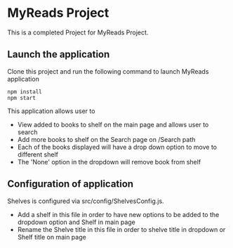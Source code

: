 # MyReads Project

This is a completed Project for MyReads Project. 

## Launch the application

Clone this project and run the following command to launch MyReads application

```
npm install
npm start
```

This application allows user to
- View added to books to shelf on the main page and allows user to search
- Add more books to shelf on the Search page on /Search path
- Each of the books displayed will have a drop down option to move to different shelf
- The 'None' option in the dropdown will remove book from shelf

## Configuration of application
Shelves is configured via src/config/ShelvesConfig.js.
- Add a shelf  in this file in order to have new options to be added to the dropdown option and Shelf in main page
- Rename the Shelve title in this file in order to shelve title in dropdown or Shelf title on main page 
